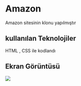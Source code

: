  <h1>Amazon</h1>

 Amazon sitesinin klonu yapılmıştır

 <h2>kullanılan Teknolojiler </h2>

  HTML , CSS ile kodlandı

   <h2>Ekran Görüntüsü </h2>

![](AMAZON.gif)